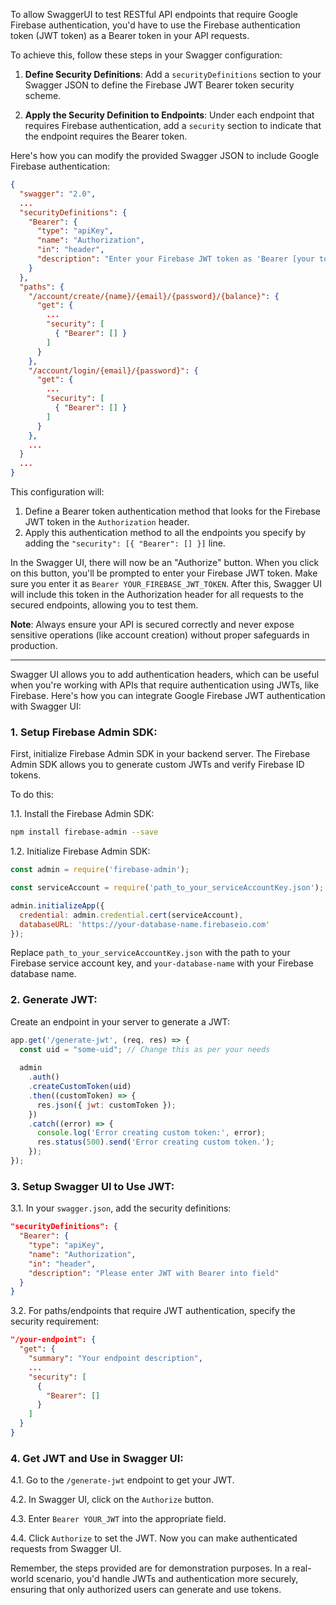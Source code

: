 To allow SwaggerUI to test RESTful API endpoints that require Google Firebase authentication, you'd have to use the Firebase authentication token (JWT token) as a Bearer token in your API requests.

To achieve this, follow these steps in your Swagger configuration:

1. **Define Security Definitions**:
   Add a `securityDefinitions` section to your Swagger JSON to define the Firebase JWT Bearer token security scheme.

2. **Apply the Security Definition to Endpoints**:
   Under each endpoint that requires Firebase authentication, add a `security` section to indicate that the endpoint requires the Bearer token.

Here's how you can modify the provided Swagger JSON to include Google Firebase authentication:

```json
{
  "swagger": "2.0",
  ...
  "securityDefinitions": {
    "Bearer": {
      "type": "apiKey",
      "name": "Authorization",
      "in": "header",
      "description": "Enter your Firebase JWT token as 'Bearer [your token]'"
    }
  },
  "paths": {
    "/account/create/{name}/{email}/{password}/{balance}": {
      "get": {
        ...
        "security": [
          { "Bearer": [] }
        ]
      }
    },
    "/account/login/{email}/{password}": {
      "get": {
        ...
        "security": [
          { "Bearer": [] }
        ]
      }
    },
    ...
  }
  ...
}
```

This configuration will:

1. Define a Bearer token authentication method that looks for the Firebase JWT token in the `Authorization` header.
2. Apply this authentication method to all the endpoints you specify by adding the `"security": [{ "Bearer": [] }]` line.

In the Swagger UI, there will now be an "Authorize" button. When you click on this button, you'll be prompted to enter your Firebase JWT token. Make sure you enter it as `Bearer YOUR_FIREBASE_JWT_TOKEN`. After this, Swagger UI will include this token in the Authorization header for all requests to the secured endpoints, allowing you to test them.

**Note**: Always ensure your API is secured correctly and never expose sensitive operations (like account creation) without proper safeguards in production.

--------------------

Swagger UI allows you to add authentication headers, which can be useful when you're working with APIs that require authentication using JWTs, like Firebase. Here's how you can integrate Google Firebase JWT authentication with Swagger UI:

### 1. Setup Firebase Admin SDK:

First, initialize Firebase Admin SDK in your backend server. The Firebase Admin SDK allows you to generate custom JWTs and verify Firebase ID tokens.

To do this:

1.1. Install the Firebase Admin SDK:

```bash
npm install firebase-admin --save
```

1.2. Initialize Firebase Admin SDK:

```javascript
const admin = require('firebase-admin');

const serviceAccount = require('path_to_your_serviceAccountKey.json');

admin.initializeApp({
  credential: admin.credential.cert(serviceAccount),
  databaseURL: 'https://your-database-name.firebaseio.com'
});
```

Replace `path_to_your_serviceAccountKey.json` with the path to your Firebase service account key, and `your-database-name` with your Firebase database name.

### 2. Generate JWT:

Create an endpoint in your server to generate a JWT:

```javascript
app.get('/generate-jwt', (req, res) => {
  const uid = "some-uid"; // Change this as per your needs
  
  admin
    .auth()
    .createCustomToken(uid)
    .then((customToken) => {
      res.json({ jwt: customToken });
    })
    .catch((error) => {
      console.log('Error creating custom token:', error);
      res.status(500).send('Error creating custom token.');
    });
});
```

### 3. Setup Swagger UI to Use JWT:

3.1. In your `swagger.json`, add the security definitions:

```json
"securityDefinitions": {
  "Bearer": {
    "type": "apiKey",
    "name": "Authorization",
    "in": "header",
    "description": "Please enter JWT with Bearer into field"
  }
}
```

3.2. For paths/endpoints that require JWT authentication, specify the security requirement:

```json
"/your-endpoint": {
  "get": {
    "summary": "Your endpoint description",
    ...
    "security": [
      {
        "Bearer": []
      }
    ]
  }
}
```

### 4. Get JWT and Use in Swagger UI:

4.1. Go to the `/generate-jwt` endpoint to get your JWT.

4.2. In Swagger UI, click on the `Authorize` button.

4.3. Enter `Bearer YOUR_JWT` into the appropriate field.

4.4. Click `Authorize` to set the JWT. Now you can make authenticated requests from Swagger UI.

Remember, the steps provided are for demonstration purposes. In a real-world scenario, you'd handle JWTs and authentication more securely, ensuring that only authorized users can generate and use tokens.
